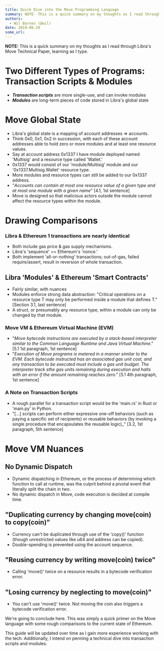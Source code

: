 ```yaml
---
title: Quick Dive into the Move Programming Language
summary: NOTE- This is a quick summary on my thoughts as I read through Libras Move Technical Paper, learning as I type. Two Different Types of Programs- Transaction Scripts & Modules Transaction scripts are more single-use, and can invoke modules Modules are long-term pieces of code stored in Libras global state Move Global State Libras global state is a mapping of account addresses => accounts. Think 0x0, 0x1, 0x2 in succession, with each of these account addresses able to hold zero or more modules and
authors:
  - Wil Barnes (@wil)
date: 2019-06-20
some_url: 
---
```


**NOTE:** This is a quick summary on my thoughts as I read through Libra's Move Technical Paper, learning as I type. 

# Two Different Types of Programs: Transaction Scripts & Modules

- **_Transaction scripts_** are more single-use, and can invoke modules
- **_Modules_** are long-term pieces of code stored in Libra's global state

# Move Global State
- Libra's global state is a mapping of account addresses => accounts.
- Think 0x0, 0x1, 0x2 in succession, with each of these account addresses able to hold zero or more modules and at least one resource values. 
- Say at account address 0x1337 I have module deployed named 'Multisig' and a resource type called 'Wallet.'
- 0x1337 would consist of our 'module/Multisig' module and our '0x1337.Multisig.Wallet' resource type.
- More modules and resource types can still be added to our 0x1337 address.
- "_Accounts can contain at most one resource value of a given type and at most one module with a given name_" [4.1, 1st sentence] 
- Move is designed so that malicious actors outside the module cannot affect the resource types within the module. 

# Drawing Comparisons 

### Libra & Ethereum 1 transactions are nearly identical

- Both include gas price & gas supply mechanisms.
- Libra's 'sequence' == Ethereum's 'nonce.'
- Both implement 'all-or-nothing' transactions; out-of-gas, failed require/assert, result in reversion of whole transaction.

## Libra 'Modules' & Ethereum 'Smart Contracts'

- Fairly similar, with nuances
- Modules enforce strong data abstraction: "Critical operations on a resource type T may only be performed inside a module that defines T." [Section 3.1, last sentence]
- A struct, or presumably any resource type, within a module can only be changed by that module. 

### Move VM & Ethereum Virtual Machine (EVM)

- "_Move bytecode instructions are executed by a stack-based interpreter similar to the Common Language Runtime and Java Virtual Machine_." [5.1 1st paragraph, 1st sentence]
- "_Execution of Move programs is metered in a manner similar to the EVM. Each bytecode instructed has an associated gas unit cost, and any transaction to be executed must include a gas unit budget. The interpreter track sthe gas units remaining during execution and halts with an error if the amount remaining reaches zero_." [5.1 4th paragraph, 1st sentence]

### A Note on Transaction Scripts

- A rough parallel for a transaction script would be the 'main.rs' in Rust or 'main.py' in Python.
- "[...] scripts can perform either expressive one-off behaviors (such as paying a specific set of recipients) or reusable behaviors (by invoking a single procedure that encapsulates the reusable logic)_" [3.2, 1st paragraph, 5th sentence]


# Move VM Nuances 

## No Dynamic Dispatch 
- Dynamic dispatching in Ethereum, or the process of determining which function to call at runtime, was the culprit behind a pivotal event that literally split the chain in two.  
- No dynamic dispatch in Move, code execution is decided at compile time.

## "Duplicating currency by changing move(coin) to copy(coin)"
- Currency can't be duplicated through use of the 'copy()' function (though unrestricted values like u64 and address can be copied). 
- Double-spending is prevented using the account sequence. 

## "Reusing currency by writing move(coin) twice"
- Calling 'move()' twice on a resource results in a bytecode verification error. 

## "Losing currency by neglecting to move(coin)"
- You can't use 'move()' twice. Not moving the coin also triggers a bytecode verification error. 

We're going to conclude here. This was simply a quick primer on the Move language with some rough comparisons to the current state of Ethereum. 

This guide will be updated over time as I gain more experience working with the tech. Additionally, I intend on penning a technical dive into transaction scripts and modules. 









